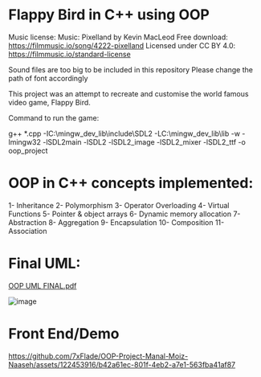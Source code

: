 # Flappy Bird in C++ using OOP
Music license:
Music: Pixelland by Kevin MacLeod
Free download: https://filmmusic.io/song/4222-pixelland
Licensed under CC BY 4.0: https://filmmusic.io/standard-license

Sound files are too big to be included in this repository
Please change the path of font accordingly

This project was an attempt to recreate and customise the world famous video game, Flappy Bird. 

Command to run the game:

g++ *.cpp -IC:\mingw_dev_lib\include\SDL2 -LC:\mingw_dev_lib\lib -w -lmingw32 -lSDL2main -lSDL2 -lSDL2_image -lSDL2_mixer -lSDL2_ttf -o oop_project

# OOP in C++ concepts implemented:

1- Inheritance
2- Polymorphism
3- Operator Overloading
4- Virtual Functions
5- Pointer & object arrays
6- Dynamic memory allocation
7- Abstraction
8- Aggregation
9- Encapsulation
10- Composition
11- Association

# Final UML:
[OOP UML FINAL.pdf](https://github.com/7xFlade/OOP-Project-Manal-Moiz-Naaseh/files/13716704/OOP.UML.FINAL.pdf)

![image](https://github.com/7xFlade/OOP-Project-Manal-Moiz-Naaseh/assets/122453916/098bba86-de08-42a9-ab71-ddbbea50db3e)

# Front End/Demo

https://github.com/7xFlade/OOP-Project-Manal-Moiz-Naaseh/assets/122453916/b42a61ec-801f-4eb2-a7e1-563fba41af87
